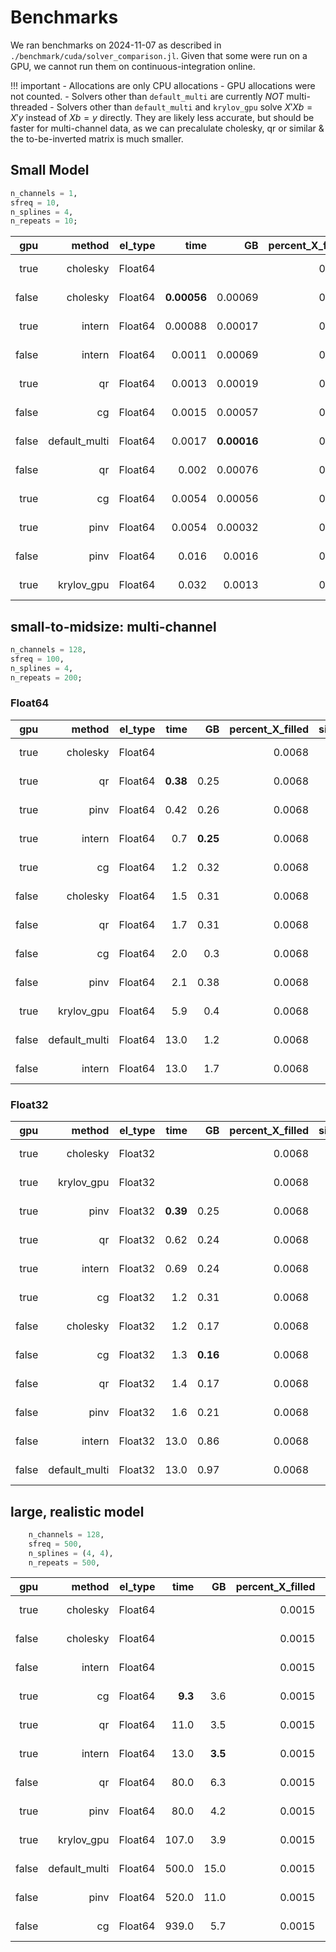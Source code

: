 # Benchmarks

We ran benchmarks on 2024-11-07 as described in `./benchmark/cuda/solver_comparison.jl`. Given that some were run on a GPU, we cannot run them on continuous-integration online.

!!! important
    - Allocations are only CPU allocations - GPU allocations were not counted.
    - Solvers other than `default_multi` are currently *NOT* multi-threaded
    - Solvers other than `default_multi` and `krylov_gpu` solve $X'Xb = X'y$ instead of $Xb=y$ directly. They are likely less accurate, but should be faster for multi-channel data, as we can precalulate cholesky, qr or similar & the to-be-inverted matrix is much smaller.

## Small Model

```julia
n_channels = 1,
sfreq = 10,
n_splines = 4,
n_repeats = 10;
```

| **gpu** | **method**     | **el\_type** | **time**    | **GB**      | **percent\_X\_filled** | **sizeDesign** | **n\_channels** | **overlap** | **comment**         |
|--------:|---------------:|-------------:|------------:|------------:|-----------------------:|---------------:|----------------:|------------:|--------------------:|
| true    | cholesky       | Float64      |             |             | 0.068                  | (1190, 130)    | 1               | (0.2, 0.2)  | PosDefException(-1) |
| false   | cholesky       | Float64      | **0.00056** | 0.00069     | 0.068                  | (1190, 130)    | 1               | (0.2, 0.2)  |                     |
| true    | intern         | Float64      | 0.00088     | 0.00017     | 0.068                  | (1190, 130)    | 1               | (0.2, 0.2)  |                     |
| false   | intern         | Float64      | 0.0011      | 0.00069     | 0.068                  | (1190, 130)    | 1               | (0.2, 0.2)  |                     |
| true    | qr             | Float64      | 0.0013      | 0.00019     | 0.068                  | (1190, 130)    | 1               | (0.2, 0.2)  |                     |
| false   | cg             | Float64      | 0.0015      | 0.00057     | 0.068                  | (1190, 130)    | 1               | (0.2, 0.2)  |                     |
| false   | default\_multi | Float64      | 0.0017      | **0.00016** | 0.068                  | (1190, 130)    | 1               | (0.2, 0.2)  |                     |
| false   | qr             | Float64      | 0.002       | 0.00076     | 0.068                  | (1190, 130)    | 1               | (0.2, 0.2)  |                     |
| true    | cg             | Float64      | 0.0054      | 0.00056     | 0.068                  | (1190, 130)    | 1               | (0.2, 0.2)  |                     |
| true    | pinv           | Float64      | 0.0054      | 0.00032     | 0.068                  | (1190, 130)    | 1               | (0.2, 0.2)  |                     |
| false   | pinv           | Float64      | 0.016       | 0.0016      | 0.068                  | (1190, 130)    | 1               | (0.2, 0.2)  |                     |
| true    | krylov\_gpu    | Float64      | 0.032       | 0.0013      | 0.068                  | (1190, 130)    | 1               | (0.2, 0.2)  |                     |

## small-to-midsize: multi-channel

```julia
n_channels = 128,
sfreq = 100,
n_splines = 4,
n_repeats = 200;
```

### Float64

| **gpu** | **method**     | **el\_type** | **time** | **GB**   | **percent\_X\_filled** | **sizeDesign** | **n\_channels** | **overlap** | **comment**         |
|--------:|---------------:|-------------:|---------:|---------:|-----------------------:|---------------:|----------------:|------------:|--------------------:|
| true    | cholesky       | Float64      |          |          | 0.0068                 | (239522, 1210) | 128             | (0.2, 0.2)  | PosDefException(-1) |
| true    | qr             | Float64      | **0.38** | 0.25     | 0.0068                 | (239522, 1210) | 128             | (0.2, 0.2)  |                     |
| true    | pinv           | Float64      | 0.42     | 0.26     | 0.0068                 | (239522, 1210) | 128             | (0.2, 0.2)  |                     |
| true    | intern         | Float64      | 0.7      | **0.25** | 0.0068                 | (239522, 1210) | 128             | (0.2, 0.2)  |                     |
| true    | cg             | Float64      | 1.2      | 0.32     | 0.0068                 | (239522, 1210) | 128             | (0.2, 0.2)  |                     |
| false   | cholesky       | Float64      | 1.5      | 0.31     | 0.0068                 | (239522, 1210) | 128             | (0.2, 0.2)  |                     |
| false   | qr             | Float64      | 1.7      | 0.31     | 0.0068                 | (239522, 1210) | 128             | (0.2, 0.2)  |                     |
| false   | cg             | Float64      | 2.0      | 0.3      | 0.0068                 | (239522, 1210) | 128             | (0.2, 0.2)  |                     |
| false   | pinv           | Float64      | 2.1      | 0.38     | 0.0068                 | (239522, 1210) | 128             | (0.2, 0.2)  |                     |
| true    | krylov\_gpu    | Float64      | 5.9      | 0.4      | 0.0068                 | (239522, 1210) | 128             | (0.2, 0.2)  |                     |
| false   | default\_multi | Float64      | 13.0     | 1.2      | 0.0068                 | (239522, 1210) | 128             | (0.2, 0.2)  |                     |
| false   | intern         | Float64      | 13.0     | 1.7      | 0.0068                 | (239522, 1210) | 128             | (0.2, 0.2)  |                     |

### Float32

| **gpu** | **method**     | **el\_type** | **time**   | **GB**     | **percent\_X\_filled** | **sizeDesign** | **n\_channels** | **overlap** | **comment**         |
|--------:|---------------:|-------------:|-----------:|-----------:|-----------------------:|---------------:|----------------:|------------:|--------------------:|
| true    | cholesky       | Float32      |            |            | 0.0068                 | (239522, 1210) | 128             | (0.2, 0.2)  | PosDefException(-1) |
| true    | krylov\_gpu    | Float32      |            |            | 0.0068                 | (239522, 1210) | 128             | (0.2, 0.2)  |                     |
| true    | pinv           | Float32      | **0.39**   | 0.25       | 0.0068                 | (239522, 1210) | 128             | (0.2, 0.2)  |                     |
| true    | qr             | Float32      | 0.62       | 0.24       | 0.0068                 | (239522, 1210) | 128             | (0.2, 0.2)  |                     |
| true    | intern         | Float32      | 0.69       | 0.24       | 0.0068                 | (239522, 1210) | 128             | (0.2, 0.2)  |                     |
| true    | cg             | Float32      | 1.2        | 0.31       | 0.0068                 | (239522, 1210) | 128             | (0.2, 0.2)  |                     |
| false   | cholesky       | Float32      | 1.2        | 0.17       | 0.0068                 | (239522, 1210) | 128             | (0.2, 0.2)  |                     |
| false   | cg             | Float32      | 1.3        |**0.16**    | 0.0068                 | (239522, 1210) | 128             | (0.2, 0.2)  |                     |
| false   | qr             | Float32      | 1.4        | 0.17       | 0.0068                 | (239522, 1210) | 128             | (0.2, 0.2)  |                     |
| false   | pinv           | Float32      | 1.6        | 0.21       | 0.0068                 | (239522, 1210) | 128             | (0.2, 0.2)  |                     |
| false   | intern         | Float32      | 13.0       | 0.86       | 0.0068                 | (239522, 1210) | 128             | (0.2, 0.2)  |                     |
| false   | default\_multi | Float32      | 13.0       | 0.97       | 0.0068                 | (239522, 1210) | 128             | (0.2, 0.2)  |                     |

## large, realistic model

```julia
    n_channels = 128,
    sfreq = 500,
    n_splines = (4, 4),
    n_repeats = 500,
```

| **gpu** | **method**     | **el\_type** | **time** | **GB**  | **percent\_X\_filled** | **sizeDesign**  | **n\_channels** | **overlap** | **comment**             |
|--------:|---------------:|-------------:|---------:|--------:|-----------------------:|----------------:|----------------:|------------:|------------------------:|
| true    | cholesky       | Float64      |          |         | 0.0015                 | (3001479, 9616) | 128             | (0.2, 0.2)  | PosDefException(-1)     |
| false   | cholesky       | Float64      |          |         | 0.0015                 | (3001479, 9616) | 128             | (0.2, 0.2)  | PosDefException(2760)   |
| false   | intern         | Float64      |          |         | 0.0015                 | (3001479, 9616) | 128             | (0.2, 0.2)  | SingularException(9599) |
| true    | cg             | Float64      | **9.3**  | 3.6     | 0.0015                 | (3001479, 9616) | 128             | (0.2, 0.2)  |                         |
| true    | qr             | Float64      | 11.0     | 3.5     | 0.0015                 | (3001479, 9616) | 128             | (0.2, 0.2)  |                         |
| true    | intern         | Float64      | 13.0     | **3.5** | 0.0015                 | (3001479, 9616) | 128             | (0.2, 0.2)  |                         |
| false   | qr             | Float64      | 80.0     | 6.3     | 0.0015                 | (3001479, 9616) | 128             | (0.2, 0.2)  |                         |
| true    | pinv           | Float64      | 80.0     | 4.2     | 0.0015                 | (3001479, 9616) | 128             | (0.2, 0.2)  |                         |
| true    | krylov\_gpu    | Float64      | 107.0    | 3.9     | 0.0015                 | (3001479, 9616) | 128             | (0.2, 0.2)  |                         |
| false   | default\_multi | Float64      | 500.0    | 15.0    | 0.0015                 | (3001479, 9616) | 128             | (0.2, 0.2)  |                         |
| false   | pinv           | Float64      | 520.0    | 11.0    | 0.0015                 | (3001479, 9616) | 128             | (0.2, 0.2)  |                         |
| false   | cg             | Float64      | 939.0    | 5.7     | 0.0015                 | (3001479, 9616) | 128             | (0.2, 0.2)  |                         |
